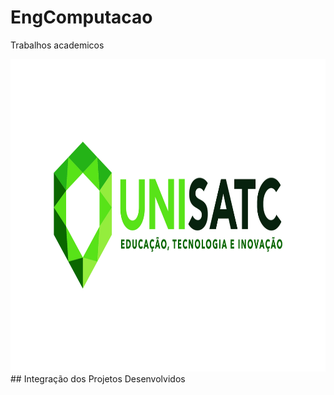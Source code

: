 # EngComputacao

Trabalhos academicos

<img src="https://github.com/FilipiPiucco/EngComputacao/blob/main/Public/ReadmeImagens/2_logotipo_COLORIDO_horizontal.jpg" height="500" width="800" >
## Integração dos Projetos Desenvolvidos



